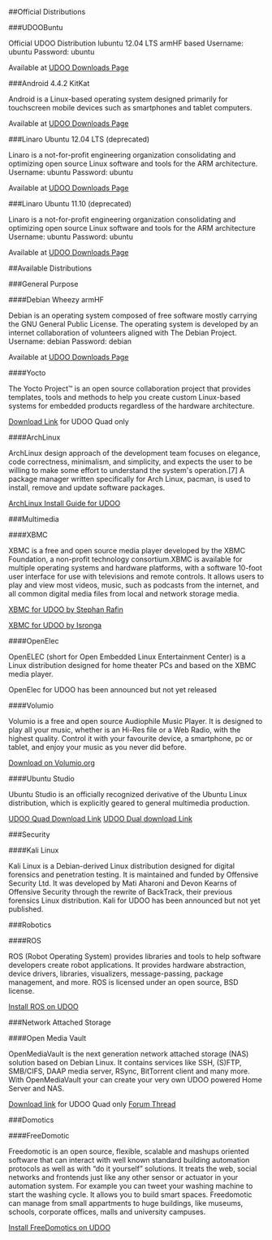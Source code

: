 ##Official Distributions

###UDOOBuntu

Official UDOO Distribution lubuntu 12.04 LTS armHF based Username: ubuntu Password: ubuntu

Available at [UDOO Downloads Page](http://www.udoo.org/downloads/)

###Android 4.4.2 KitKat

Android is a Linux-based operating system designed primarily for touchscreen mobile devices such as smartphones and tablet computers.

Available at [UDOO Downloads Page](http://www.udoo.org/downloads/)

###Linaro Ubuntu 12.04 LTS (deprecated)

Linaro is a not-for-profit engineering organization consolidating and optimizing open source Linux software and tools for the ARM architecture. Username: ubuntu Password: ubuntu

Available at [UDOO Downloads Page](http://www.udoo.org/downloads/)

###Linaro Ubuntu 11.10 (deprecated)

Linaro is a not-for-profit engineering organization consolidating and optimizing open source Linux software and tools for the ARM architecture Username: ubuntu Password: ubuntu

Available at [UDOO Downloads Page](http://www.udoo.org/downloads/)

##Available Distributions

###General Purpose

####Debian Wheezy armHF

Debian is an operating system composed of free software mostly carrying the GNU General Public License. The operating system is developed by an internet collaboration of volunteers aligned with The Debian Project. Username: debian Password: debian

Available at [UDOO Downloads Page](http://www.udoo.org/downloads/)

####Yocto

The Yocto Project™ is an open source collaboration project that provides templates, tools and methods to help you create custom Linux-based systems for embedded products regardless of the hardware architecture.

[Download Link](http://download.udoo.org/files/UDOO_Quad/Yocto_img/udoo_quad_revC_yocto_090713.zip) for UDOO Quad only

####ArchLinux

ArchLinux design approach of the development team focuses on elegance, code correctness, minimalism, and simplicity, and expects the user to be willing to make some effort to understand the system's operation.[7] A package manager written specifically for Arch Linux, pacman, is used to install, remove and update software packages.

[ArchLinux Install Guide for UDOO](http://archlinuxarm.org/platforms/armv7/freescale/udoo)

###Multimedia

####XBMC

XBMC is a free and open source media player developed by the XBMC Foundation, a non-profit technology consortium.XBMC is available for multiple operating systems and hardware platforms, with a software 10-foot user interface for use with televisions and remote controls. It allows users to play and view most videos, music, such as podcasts from the internet, and all common digital media files from local and network storage media.

[XBMC for UDOO by Stephan Rafin](http://www.udoo.org/forum/viewtopic.php?f=28&t=518)

[XBMC for UDOO by Isronga](http://www.udoo.org/forum/viewtopic.php?f=28&t=357)

####OpenElec

OpenELEC (short for Open Embedded Linux Entertainment Center) is a Linux distribution designed for home theater PCs and based on the XBMC media player.

OpenElec for UDOO has been announced but not yet released

####Volumio

Volumio is a free and open source Audiophile Music Player. It is designed to play all your music, whether is an Hi-Res file or a Web Radio, with the highest quality. Control it with your favourite device, a smartphone, pc or tablet, and enjoy your music as you never did before.

[Download on Volumio.org](http://volumio.org/get-started/)

####Ubuntu Studio

Ubuntu Studio is an officially recognized derivative of the Ubuntu Linux distribution, which is explicitly geared to general multimedia production.

[UDOO Quad Download Link](http://sourceforge.net/projects/udooboard/files/UDOO_Quad/Ubuntu_Studio_img/)
[UDOO Dual download Link](http://sourceforge.net/projects/udooboard/files/UDOO_Dual/Ubuntu_Studio_img/)

###Security

####Kali Linux

Kali Linux is a Debian-derived Linux distribution designed for digital forensics and penetration testing. It is maintained and funded by Offensive Security Ltd. It was developed by Mati Aharoni and Devon Kearns of Offensive Security through the rewrite of BackTrack, their previous forensics Linux distribution.
Kali for UDOO has been announced but not yet published.

###Robotics

####ROS

ROS (Robot Operating System) provides libraries and tools to help software developers create robot applications. It provides hardware abstraction, device drivers, libraries, visualizers, message-passing, package management, and more. ROS is licensed under an open source, BSD license.

[Install ROS on UDOO](http://wiki.ros.org/hydro/Installation/UDOO)

###Network Attached Storage

####Open Media Vault

OpenMediaVault is the next generation network attached storage (NAS) solution based on Debian Linux. It contains services like SSH, (S)FTP, SMB/CIFS, DAAP media server, RSync, BitTorrent client and many more. With OpenMediaVault your can create your very own UDOO powered Home Server and NAS.

[Download link](http://sourceforge.net/projects/minimaldeb/files/Open%20Media%20Vault%20Udoo/Quad/OMV_Udoo_Quad.zip/download) for UDOO Quad only [Forum Thread](http://www.udoo.org/forum/open-media-vault-nas-operating-system-t337.html)

###Domotics

####FreeDomotic

Freedomotic is an open source, flexible, scalable and mashups oriented software that can interact with well known standard building automation protocols as well as with “do it yourself” solutions. It treats the web, social networks and frontends just like any other sensor or actuator in your automation system. For example you can tweet your washing machine to start the washing cycle. It allows you to build smart spaces. Freedomotic can manage from small appartments to huge buildings, like museums, schools, corporate offices, malls and university campuses.

[Install FreeDomotics on UDOO](http://freedomotic.com/content/install-freedomotic-udoo)










